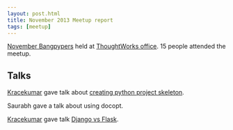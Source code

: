 ```yaml
---
layout: post.html
title: November 2013 Meetup report
tags: [meetup]
---
```


[November Bangpypers](www.meetup.com/BangPypers/events/125797522/) held at [ThoughtWorks office](https://www.google.co.in/maps/preview#!q=ThoughtWorks%2C+147%2FF%2C+2nd+Floor%2C+ACR+Mansion%2C+8th+Main+Rd%2C+3rd+Block%2C+Koramangala%2C+Bangalore%2C+Karnataka%2C+560034%2C+Koramangala+3+Block%2C+Koramangala%2C+Bangalore%2C+Karnataka&data=!4m15!2m14!1m13!1s0x3bae14053a4499f5%3A0xe2b2b820791f972d!3m8!1m3!1d228436!2d77.6309395!3d12.9539974!3m2!1i1280!2i705!4f13.1!4m2!3d12.928713!4d77.62889). 15 people attended the meetup.

Talks
---

[Kracekumar][] gave talk about [creating python project skeleton](https://speakerdeck.com/kracekumar/creating-python-project-structure).

<script async class="speakerdeck-embed" data-id="8506ea6030f00131c6a20e119e1f0349" data-ratio="0.707182320441989" src="//speakerdeck.com/assets/embed.js"></script>

Saurabh gave a talk about using docopt.

[Kracekumar][] gave talk [Django vs Flask](https://speakerdeck.com/kracekumar/django-vs-flask).

<script async class="speakerdeck-embed" data-id="c2641fa030ef013117604a6663548e9a" data-ratio="0.707182320441989" src="//speakerdeck.com/assets/embed.js"></script>

[kracekumar]: https://twitter.com/kracetheking
